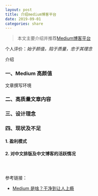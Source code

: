 ```yaml
---
layout: post
title: 介绍medium博客平台
date: 2019-09-01
categories: share
---
```




> 本文主要介绍并推荐[Medium博客平台](https://medium.com)

个人评价：*始于颜值，陷于质量，忠于其理念*



介绍



### 一、Medium 高颜值



文章撰写环境

### 二、高质量文章内容





### 三、设计理念



### 四、现状及不足



#### 1. 盈利模式

#### 2. 对中文排版及中文博客的活跃情况



#### 　



参考链接：

+ [Medium 是啥？干净到让人上瘾](https://36kr.com/p/208436)